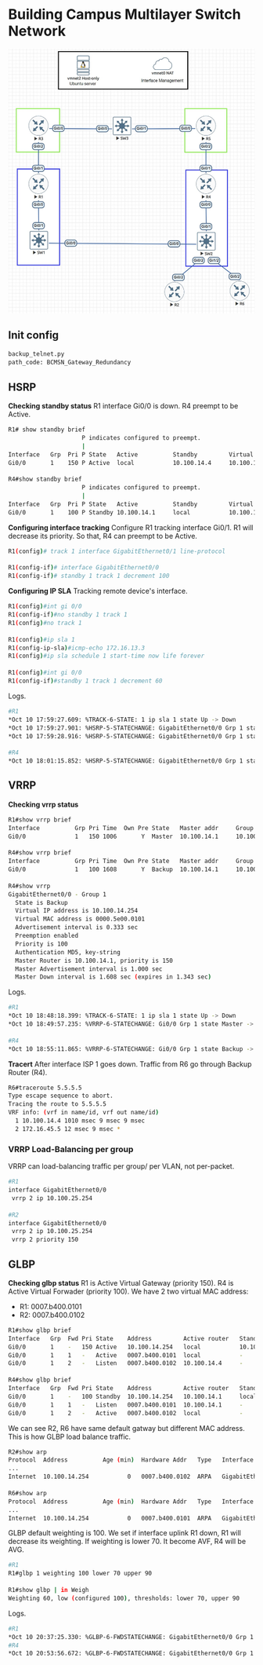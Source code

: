 # Building Campus Multilayer Switch Network

![Topology](/BCMSN_Gateway_Redundancy/DBM_Inc_Gateway_Redundancy_Diagram_lab.JPG)

## Init config
```bash
backup_telnet.py
path_code: BCMSN_Gateway_Redundancy
```

## HSRP
**Checking standby status**
R1 interface Gi0/0 is down. R4 preempt to be Active.
```bash
R1# show standby brief
                     P indicates configured to preempt.
                     |
Interface   Grp  Pri P State   Active          Standby         Virtual IP
Gi0/0       1    150 P Active  local           10.100.14.4     10.100.14.254

R4#show standby brief
                     P indicates configured to preempt.
                     |
Interface   Grp  Pri P State   Active          Standby         Virtual IP
Gi0/0       1    100 P Standby 10.100.14.1     local           10.100.14.254
```

**Configuring interface tracking**
Configure R1 tracking interface Gi0/1. R1 will decrease its priority. So that, R4 can preempt to be Active.
```bash
R1(config)# track 1 interface GigabitEthernet0/1 line-protocol

R1(config-if)# interface GigabitEthernet0/0
R1(config-if)# standby 1 track 1 decrement 100
```

**Configuring IP SLA**
Tracking remote device's interface.
```bash
R1(config)#int gi 0/0
R1(config-if)#no standby 1 track 1
R1(config)#no track 1

R1(config)#ip sla 1
R1(config-ip-sla)#icmp-echo 172.16.13.3
R1(config)#ip sla schedule 1 start-time now life forever

R1(config)#int gi 0/0
R1(config-if)#standby 1 track 1 decrement 60
```
Logs.
```bash
#R1
*Oct 10 17:59:27.609: %TRACK-6-STATE: 1 ip sla 1 state Up -> Down
*Oct 10 17:59:27.901: %HSRP-5-STATECHANGE: GigabitEthernet0/0 Grp 1 state Active -> Speak
*Oct 10 17:59:28.916: %HSRP-5-STATECHANGE: GigabitEthernet0/0 Grp 1 state Speak -> Standby

#R4
*Oct 10 18:01:15.852: %HSRP-5-STATECHANGE: GigabitEthernet0/0 Grp 1 state Standby -> Active
```

## VRRP
**Checking vrrp status**
```bash
R1#show vrrp brief
Interface          Grp Pri Time  Own Pre State   Master addr     Group addr
Gi0/0              1   150 1006       Y  Master  10.100.14.1     10.100.14.254

R4#show vrrp brief
Interface          Grp Pri Time  Own Pre State   Master addr     Group addr
Gi0/0              1   100 1608       Y  Backup  10.100.14.1     10.100.14.254

R4#show vrrp
GigabitEthernet0/0 - Group 1
  State is Backup
  Virtual IP address is 10.100.14.254
  Virtual MAC address is 0000.5e00.0101
  Advertisement interval is 0.333 sec
  Preemption enabled
  Priority is 100
  Authentication MD5, key-string
  Master Router is 10.100.14.1, priority is 150
  Master Advertisement interval is 1.000 sec
  Master Down interval is 1.608 sec (expires in 1.343 sec)
```
Logs.
```bash
#R1
*Oct 10 18:48:18.399: %TRACK-6-STATE: 1 ip sla 1 state Up -> Down
*Oct 10 18:49:57.235: %VRRP-6-STATECHANGE: Gi0/0 Grp 1 state Master -> Backup

#R4
*Oct 10 18:55:11.865: %VRRP-6-STATECHANGE: Gi0/0 Grp 1 state Backup -> Master
```

**Tracert**
After interface ISP 1 goes down. Traffic from R6 go through Backup Router (R4).
```bash
R6#traceroute 5.5.5.5
Type escape sequence to abort.
Tracing the route to 5.5.5.5
VRF info: (vrf in name/id, vrf out name/id)
  1 10.100.14.4 1010 msec 9 msec 9 msec
  2 172.16.45.5 12 msec 9 msec *
```

### VRRP Load-Balancing per group
VRRP can load-balancing traffic per group/ per VLAN, not per-packet.
```bash
#R1
interface GigabitEthernet0/0
 vrrp 2 ip 10.100.25.254

#R2
interface GigabitEthernet0/0
 vrrp 2 ip 10.100.25.254
 vrrp 2 priority 150
```

## GLBP
**Checking glbp status**
R1 is Active Virtual Gateway (priority 150). R4 is Active Virtual Forwader (priority 100).
We have 2 two virtual MAC address:
* R1: 0007.b400.0101
* R2: 0007.b400.0102
```bash
R1#show glbp brief
Interface   Grp  Fwd Pri State    Address         Active router   Standby router
Gi0/0       1    -   150 Active   10.100.14.254   local           10.100.14.4
Gi0/0       1    1   -   Active   0007.b400.0101  local           -
Gi0/0       1    2   -   Listen   0007.b400.0102  10.100.14.4     -

R4#show glbp brief
Interface   Grp  Fwd Pri State    Address         Active router   Standby router
Gi0/0       1    -   100 Standby  10.100.14.254   10.100.14.1     local
Gi0/0       1    1   -   Listen   0007.b400.0101  10.100.14.1     -
Gi0/0       1    2   -   Active   0007.b400.0102  local           -
```

We can see R2, R6 have same default gatway but different MAC address. This is how GLBP load balance traffic.
```bash
R2#show arp
Protocol  Address          Age (min)  Hardware Addr   Type   Interface
...
Internet  10.100.14.254           0   0007.b400.0102  ARPA   GigabitEthernet0/2

R6#show arp
Protocol  Address          Age (min)  Hardware Addr   Type   Interface
...
Internet  10.100.14.254           0   0007.b400.0101  ARPA   GigabitEthernet0/2
```

GLBP default weighting is 100. We set if interface uplink R1 down, R1 will decrease its weighting.
If weighting is lower 70. It become AVF, R4 will be AVG.
```bash
#R1
R1#glbp 1 weighting 100 lower 70 upper 90

R1#show glbp | in Weigh
Weighting 60, low (configured 100), thresholds: lower 70, upper 90
```
Logs.
```bash
#R1
*Oct 10 20:37:25.330: %GLBP-6-FWDSTATECHANGE: GigabitEthernet0/0 Grp 1 Fwd 1 state Active -> Listen
#R4
*Oct 10 20:53:56.672: %GLBP-6-FWDSTATECHANGE: GigabitEthernet0/0 Grp 1 Fwd 1 state Listen -> Active
```
